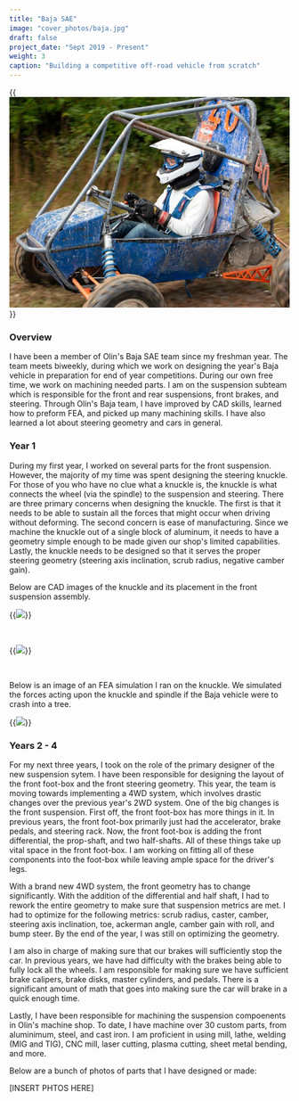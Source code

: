 ```yaml
---
title: "Baja SAE"
image: "cover_photos/baja.jpg"
draft: false
project_date: "Sept 2019 - Present"
weight: 3
caption: "Building a competitive off-road vehicle from scratch"
---
```


{{<img src="baja/baja.jpg" size="700x 100q" alt="image of me driving baja car">}}

### Overview

I have been a member of Olin's Baja SAE team since my freshman year. The team meets biweekly, during which we work on designing the year's Baja vehicle in preparation for end of year competitions. During our own free time, we work on machining needed parts.
I am on the suspension subteam which is responsible for the front and rear suspensions, front brakes, and steering.
Through Olin's Baja team, I have improved by CAD skills, learned how to preform FEA, and picked up many machining skills. I have also learned a lot about steering geometry and cars in general.

### Year 1

During my first year, I worked on several parts for the front suspension. However, the majority of my time was spent designing the steering knuckle. For those of you who have no clue what a knuckle is, the knuckle is what connects the wheel (via the spindle) to the suspension and steering. 
There are three primary concerns when designing the knuckle. The first is that it needs to be able to sustain all the forces that might occur when driving without deforming. The second concern is ease of manufacturing.  Since we machine the knuckle out of a single block of aluminum, it needs to have a geometry simple enough to be made given our shop's limited capabilities. Lastly, the knuckle needs to be designed so that it serves the proper steering geometry (steering axis inclination, scrub radius, negative camber gain).

Below are CAD images of the knuckle and its placement in the front suspension assembly.


{{<img src="baja/knuckle part.PNG" size="500x">}}

<br />

{{<img src="baja/knuckle assm.PNG" size="500x">}}

<br />

Below is an image of an FEA simulation I ran on the knuckle. We simulated the forces acting upon the knuckle and spindle if the Baja vehicle were to crash into a tree.


{{<img src="baja/knuckle fea.jpg" size="500x">}}

### Years 2 - 4

For my next three years, I took on the role of the primary designer of the new suspension sytem. I have been  responsible for designing the layout of the front foot-box and the front steering geometry.
This year, the team is moving towards implementing a 4WD system, which involves drastic changes over the previous year's 2WD system. One of the big changes is the front suspension. First off, the front foot-box has more things in it. In previous years, the front foot-box primarily just had the accelerator, brake pedals, and steering rack. Now, the front foot-box is adding the front differential, the prop-shaft, and two half-shafts. All of these things take up vital space in the front foot-box. I am working on fitting all of these components into the foot-box while leaving ample space for the driver's legs.

With a brand new 4WD system, the front geometry has to change significantly. With the addition of the differential and half shaft, I had to rework the entire geometry to make sure that suspension metrics are met. I had to optimize for the following metrics: scrub radius, caster, camber, steering axis inclination, toe, ackerman angle, camber gain with roll, and bump steer. By the end of the year, I was still on optimizing the geometry.

I am also in charge of making sure that our brakes will sufficiently stop the car. In previous years, we have had difficulty with the brakes being able to fully lock all the wheels. I am responsible for making sure we have sufficient brake calipers, brake disks, master cylinders, and pedals. There is a significant amount of math that goes into making sure the car will brake in a quick enough time. 

Lastly, I have been responsible for machining the suspension compoenents in Olin's machine shop. To date, I have machine over 30 custom parts, from aluminimum, steel, and cast iron. I am proficient in using mill, lathe, welding (MIG and TIG), CNC mill, laser cutting, plasma cutting, sheet metal bending, and more. 

Below are a bunch of photos of parts that I have designed or made: 

[INSERT PHTOS HERE]




